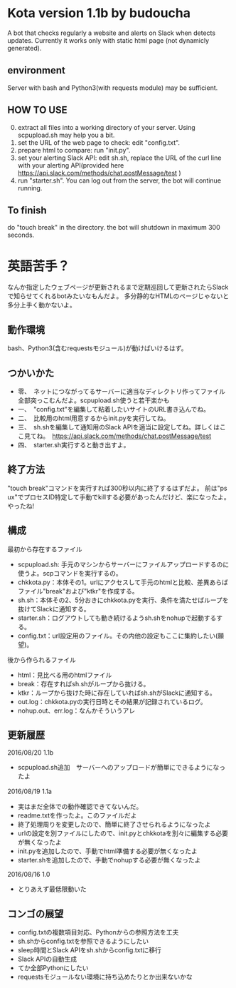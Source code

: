 ﻿# Kota version 1.1b by budoucha

A bot that checks regularly a website and alerts on Slack when detects updates.
Currently it works only with static html page (not dynamicly generated). 

## environment
Server with bash and Python3(with requests module) may be sufficient.

## HOW TO USE

0. extract all files into a working directory of your server. Using scpupload.sh may help you a bit.
1. set the URL of the web page to check: edit "config.txt".
2. prepare html to compare: run "init.py".
3. set your alerting Slack API: edit sh.sh, replace the URL of the curl line with your alerting API(provided here https://api.slack.com/methods/chat.postMessage/test )
4. run "starter.sh". You can log out from the server, the bot will continue running.


## To finish 
do "touch break" in the directory. the bot will shutdown in maximum 300 seconds.



# 英語苦手？
なんか指定したウェブページが更新されるまで定期巡回して更新されたらSlackで知らせてくれるbotみたいなもんだよ。
多分静的なHTMLのページじゃないと多分上手く動かないよ。

## 動作環境
bash、Python3(含むrequestsモジュール)が動けばいけるはず。

## つかいかた
- 零、　ネットにつながってるサーバーに適当なディレクトリ作ってファイル全部突っこむんだよ。scpupload.sh使うと若干楽かも
- 一、　"config.txt"を編集して粘着したいサイトのURL書き込んでね。
- 二、　比較用のhtml用意するからinit.pyを実行してね。
- 三、　sh.shを編集して通知用のSlack APIを適当に設定してね。詳しくはここ見てね。　https://api.slack.com/methods/chat.postMessage/test
- 四、　starter.sh実行すると動き出すよ。

## 終了方法
"touch break"コマンドを実行すれば300秒以内に終了するはずだよ。
前は"ps ux"でプロセスID特定して手動でkillする必要があったんだけど、楽になったよ。やったね!


## 構成

最初から存在するファイル
- scpupload.sh: 手元のマシンからサーバーにファイルアップロードするのに使うよ。scpコマンドを実行するの。
- chkkota.py：本体その1。urlにアクセスして手元のhtmlと比較、差異あらばファイル"break"および"ktkr"を作成する。
- sh.sh：本体その2、5分おきにchkkota.pyを実行、条件を満たせばループを抜けてSlackに通知する。
- starter.sh：ログアウトしても動き続けるようsh.shをnohupで起動するする。
- config.txt：url設定用のファイル。その内他の設定もここに集約したい(願望)。


後から作られるファイル
- html：見比べる用のhtmlファイル
- break：存在すればsh.shがループから抜ける。
- ktkr：ループから抜けた時に存在していればsh.shがSlackに通知する。
- out.log：chkkota.pyの実行日時とその結果が記録されているログ。
- nohup.out、err.log：なんかそういうアレ


## 更新履歴
2016/08/20
1.1b
- scpupload.sh追加　サーバーへのアップロードが簡単にできるようになったよ

2016/08/19
1.1a　
- 実はまだ全体での動作確認できてないんだ。
- readme.txtを作ったよ。このファイルだよ
- 終了処理周りを変更したので、簡単に終了させられるようになったよ
- urlの設定を別ファイルにしたので、init.pyとchkkotaを別々に編集する必要が無くなったよ
- init.pyを追加したので、手動でhtml準備する必要が無くなったよ
- starter.shを追加したので、手動でnohupする必要が無くなったよ 

2016/08/16
1.0
- とりあえず最低限動いた


## コンゴの展望
- config.txtの複数項目対応、Pythonからの参照方法を工夫
- sh.shからconfig.txtを参照できるようにしたい
- sleep時間とSlack APIをsh.shからconfig.txtに移行
- Slack APIの自動生成
- てか全部Pythonにしたい
- requestsモジュールない環境に持ち込めたりとか出来ないかな